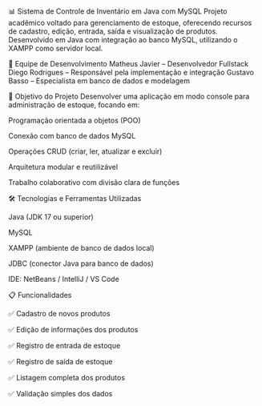 📊 Sistema de Controle de Inventário em Java com MySQL
Projeto acadêmico voltado para gerenciamento de estoque, oferecendo recursos de cadastro, edição, entrada, saída e visualização de produtos. Desenvolvido em Java com integração ao banco MySQL, utilizando o XAMPP como servidor local.

👥 Equipe de Desenvolvimento
Matheus Javier – Desenvolvedor Fullstack
Diego Rodrigues – Responsável pela implementação e integração
Gustavo Basso – Especialista em banco de dados e modelagem

🎯 Objetivo do Projeto
Desenvolver uma aplicação em modo console para administração de estoque, focando em:

Programação orientada a objetos (POO)

Conexão com banco de dados MySQL

Operações CRUD (criar, ler, atualizar e excluir)

Arquitetura modular e reutilizável

Trabalho colaborativo com divisão clara de funções

🛠️ Tecnologias e Ferramentas Utilizadas

Java (JDK 17 ou superior)

MySQL

XAMPP (ambiente de banco de dados local)

JDBC (conector Java para banco de dados)

IDE: NetBeans / IntelliJ / VS Code

📋 Funcionalidades

✅ Cadastro de novos produtos

✅ Edição de informações dos produtos

✅ Registro de entrada de estoque

✅ Registro de saída de estoque

✅ Listagem completa dos produtos

✅ Validação simples dos dados

